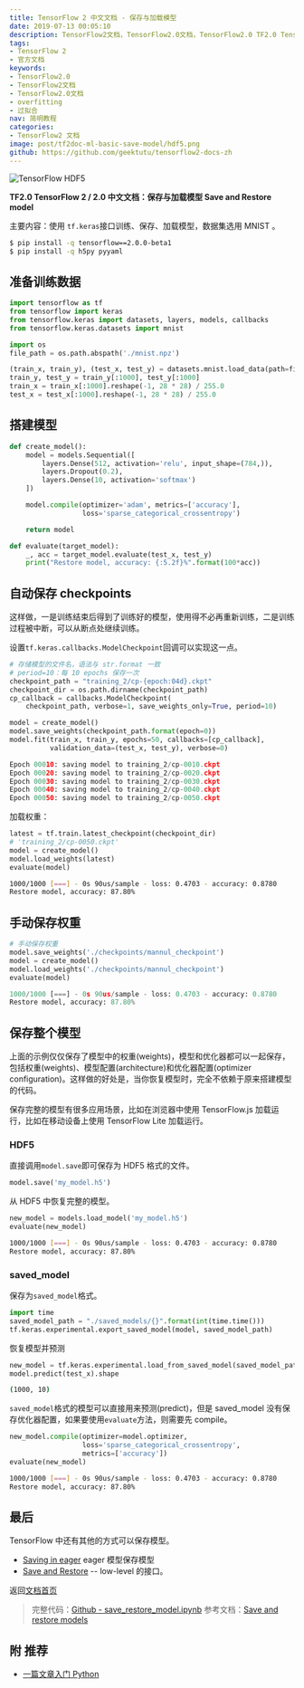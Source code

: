 ```yaml
---
title: TensorFlow 2 中文文档 - 保存与加载模型
date: 2019-07-13 00:05:10
description: TensorFlow2文档，TensorFlow2.0文档，TensorFlow2.0 TF2.0 TensorFlow 2 / 2.0 官方文档中文版，保存与加载模型 Save and Restore model。
tags:
- TensorFlow 2
- 官方文档
keywords:
- TensorFlow2.0
- TensorFlow2文档
- TensorFlow2.0文档
- overfitting
- 过拟合
nav: 简明教程
categories:
- TensorFlow2 文档
image: post/tf2doc-ml-basic-save-model/hdf5.png
github: https://github.com/geektutu/tensorflow2-docs-zh
---
```


![TensorFlow HDF5](tf2doc-ml-basic-save-model/hdf5.png)

**TF2.0 TensorFlow 2 / 2.0 中文文档：保存与加载模型 Save and Restore model**

主要内容：使用 `tf.keras`接口训练、保存、加载模型，数据集选用 MNIST 。

```bash
$ pip install -q tensorflow==2.0.0-beta1
$ pip install -q h5py pyyaml
```

## 准备训练数据

```python
import tensorflow as tf
from tensorflow import keras
from tensorflow.keras import datasets, layers, models, callbacks
from tensorflow.keras.datasets import mnist

import os
file_path = os.path.abspath('./mnist.npz')

(train_x, train_y), (test_x, test_y) = datasets.mnist.load_data(path=file_path)
train_y, test_y = train_y[:1000], test_y[:1000]
train_x = train_x[:1000].reshape(-1, 28 * 28) / 255.0
test_x = test_x[:1000].reshape(-1, 28 * 28) / 255.0
```

## 搭建模型

```python
def create_model():
    model = models.Sequential([
        layers.Dense(512, activation='relu', input_shape=(784,)),
        layers.Dropout(0.2),
        layers.Dense(10, activation='softmax')
    ])

    model.compile(optimizer='adam', metrics=['accuracy'],
                  loss='sparse_categorical_crossentropy')

    return model

def evaluate(target_model):
    _, acc = target_model.evaluate(test_x, test_y)
    print("Restore model, accuracy: {:5.2f}%".format(100*acc))
```

## 自动保存 checkpoints

这样做，一是训练结束后得到了训练好的模型，使用得不必再重新训练，二是训练过程被中断，可以从断点处继续训练。

设置`tf.keras.callbacks.ModelCheckpoint`回调可以实现这一点。

```python
# 存储模型的文件名，语法与 str.format 一致
# period=10：每 10 epochs 保存一次
checkpoint_path = "training_2/cp-{epoch:04d}.ckpt"
checkpoint_dir = os.path.dirname(checkpoint_path)
cp_callback = callbacks.ModelCheckpoint(
    checkpoint_path, verbose=1, save_weights_only=True, period=10)

model = create_model()
model.save_weights(checkpoint_path.format(epoch=0))
model.fit(train_x, train_y, epochs=50, callbacks=[cp_callback],
          validation_data=(test_x, test_y), verbose=0)
```

```python
Epoch 00010: saving model to training_2/cp-0010.ckpt
Epoch 00020: saving model to training_2/cp-0020.ckpt
Epoch 00030: saving model to training_2/cp-0030.ckpt
Epoch 00040: saving model to training_2/cp-0040.ckpt
Epoch 00050: saving model to training_2/cp-0050.ckpt
```

加载权重：

```python
latest = tf.train.latest_checkpoint(checkpoint_dir)
# 'training_2/cp-0050.ckpt'
model = create_model()
model.load_weights(latest)
evaluate(model)
```

```bash
1000/1000 [===] - 0s 90us/sample - loss: 0.4703 - accuracy: 0.8780
Restore model, accuracy: 87.80%
```

## 手动保存权重

```python
# 手动保存权重
model.save_weights('./checkpoints/mannul_checkpoint')
model = create_model()
model.load_weights('./checkpoints/mannul_checkpoint')
evaluate(model)
```

```python
1000/1000 [===] - 0s 90us/sample - loss: 0.4703 - accuracy: 0.8780
Restore model, accuracy: 87.80%
```

## 保存整个模型

上面的示例仅仅保存了模型中的权重(weights)，模型和优化器都可以一起保存，包括权重(weights)、模型配置(architecture)和优化器配置(optimizer configuration)。这样做的好处是，当你恢复模型时，完全不依赖于原来搭建模型的代码。

保存完整的模型有很多应用场景，比如在浏览器中使用 TensorFlow.js 加载运行，比如在移动设备上使用 TensorFlow Lite 加载运行。

### HDF5

直接调用`model.save`即可保存为 HDF5 格式的文件。

```python
model.save('my_model.h5')
```

从 HDF5 中恢复完整的模型。

```python
new_model = models.load_model('my_model.h5')
evaluate(new_model)
```

```bash
1000/1000 [===] - 0s 90us/sample - loss: 0.4703 - accuracy: 0.8780
Restore model, accuracy: 87.80%
```

### saved_model

保存为`saved_model`格式。

```python
import time
saved_model_path = "./saved_models/{}".format(int(time.time()))
tf.keras.experimental.export_saved_model(model, saved_model_path)
```

恢复模型并预测

```python
new_model = tf.keras.experimental.load_from_saved_model(saved_model_path)
model.predict(test_x).shape
```

```bash
(1000, 10)
```

`saved_model`格式的模型可以直接用来预测(predict)，但是 saved_model 没有保存优化器配置，如果要使用`evaluate`方法，则需要先 compile。

```python
new_model.compile(optimizer=model.optimizer,
                  loss='sparse_categorical_crossentropy',
                  metrics=['accuracy'])
evaluate(new_model)
```

```bash
1000/1000 [===] - 0s 90us/sample - loss: 0.4703 - accuracy: 0.8780
Restore model, accuracy: 87.80%
```

## 最后

TensorFlow 中还有其他的方式可以保存模型。

- [Saving in eager](https://www.tensorflow.org/guide/eager#object_based_saving) eager 模型保存模型
- [Save and Restore](https://www.tensorflow.org/guide/saved_model) -- low-level 的接口。

返回[文档首页](https://geektutu.com/post/tf2doc.html)

> 完整代码：[Github - save_restore_model.ipynb](https://github.com/geektutu/tensorflow2-docs-zh/tree/master/code)
> 参考文档：[Save and restore models](https://www.tensorflow.org/beta/tutorials/keras/save_and_restore_models)

## 附 推荐

- [一篇文章入门 Python](https://geektutu.com/post/quick-python.html)